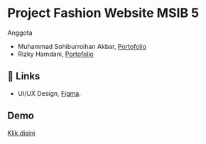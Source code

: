 # Project Fashion Website MSIB 5 

Anggota
* Muhammad Sohiburroihan Akbar, [Portofolio](https://ahay.my.id)
* Rizky Hamdani, [Portofolio](#)


## 🔗 Links
* UI/UX Design, [Figma](https://www.figma.com/file/DMNhhZBRX2k8J3xO1dcDko/eCommerce-Fashion-Website-(Community)?type=design&node-id=0-1&mode=design&t=8gycJLiF4WojvNSX-0).

## Demo

[Klik disini](https://ahay.my.id/fashion-msib)

